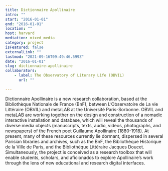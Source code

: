 ```yaml
---
title: Dictionnaire Apollinaire
intro: ""
start: "2016-01-01"
end: "2016-01-01"
location: ""
host: harvard
mediation: mixed_media
category: project
isFeatured: false
externalLink: ""
lastmod: "2021-09-16T09:49:46.599Z"
date: "2016-01-01"
slug: dictionnaire-apollinaire
collaborators:
    - label: The Observatory of Literary Life (OBVIL)
      url: ""

---
```

Dictionnaire Apollinaire is a new research collaboration, based at the Bibliothèque Nationale de France (BnF), between L’Observatoire de La vie Littéraire (OBVIL) and metaLAB at the Université Paris-Sorbonne. OBVIL and metaLAB are working together on the design and construction of a nomadic interactive installation and database, which will reveal the thousands of diverse media objects (manuscripts, texts, audio, videos, photographs, and newspapers) of the French poet Guillaume Apollinaire (1880-1918). At present, many of these resources currently lie dormant, dispersed in several Parisian libraries and archives, such as the BnF, the Bibliothèque Historique de la Ville de Paris, and the Bibliothèque Littéraire Jacques Doucet. Simultaneously, the project is conceived as a research toolbox that will enable students, scholars, and aficionados to explore Apollinaire’s work through the lens of new educational and research digital interfaces.